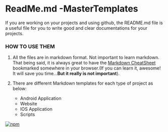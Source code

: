 # ReadMe.md -MasterTemplates
If you are working on your projects and using github, the README.md file is a useful file for you to write good and clear documentations for  your projects.

### HOW TO USE THEM

1. All the files are in markdown format. Not important to learn markdown. That being said, it is always great to have the [Markdown CheatSheet](https://github.com/adam-p/markdown-here/wiki/Markdown-Cheatsheet)
 bookmarked somewhere in your browser.(If you can learn it, awesome! It will save you time...**But it really is not important**). 

2. There are different Markdown templates for each type of project as below: 
    * Android Application
    * Website
    * IOS Application
    * Scripts



[![npm](https://img.shields.io/npm/l/express.svg?maxAge=2592000)](https://github.com/tamzi/Yolby/blob/master/LICENSE)


